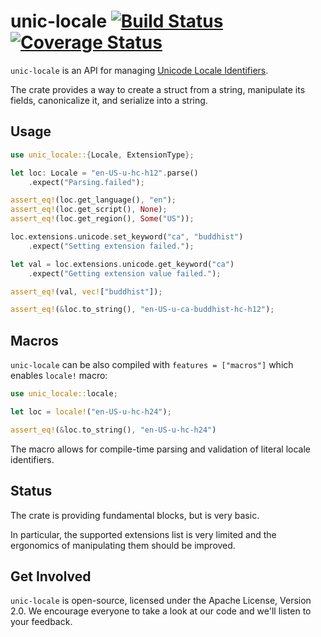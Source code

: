 # unic-locale [![Build Status](https://travis-ci.org/zbraniecki/unic-locale.svg?branch=master)](https://travis-ci.org/zbraniecki/unic-locale) [![Coverage Status](https://coveralls.io/repos/github/zbraniecki/unic-locale/badge.svg?branch=master)](https://coveralls.io/github/zbraniecki/unic-locale?branch=master)

`unic-locale` is an API for managing [Unicode Locale Identifiers](http://unicode.org/reports/tr35/#Unicode_locale_identifier).

The crate provides a way to create a struct from a string, manipulate its fields, canonicalize it, and serialize into a string.

Usage
-----

```rust
use unic_locale::{Locale, ExtensionType};

let loc: Locale = "en-US-u-hc-h12".parse()
    .expect("Parsing.failed");

assert_eq!(loc.get_language(), "en");
assert_eq!(loc.get_script(), None);
assert_eq!(loc.get_region(), Some("US"));

loc.extensions.unicode.set_keyword("ca", "buddhist")
    .expect("Setting extension failed.");

let val = loc.extensions.unicode.get_keyword("ca")
    .expect("Getting extension value failed.");

assert_eq!(val, vec!["buddhist"]);

assert_eq!(&loc.to_string(), "en-US-u-ca-buddhist-hc-h12");
```

Macros
------

`unic-locale` can be also compiled with `features = ["macros"]` which enables `locale!` macro:

```rust
use unic_locale::locale;

let loc = locale!("en-US-u-hc-h24");

assert_eq!(&loc.to_string(), "en-US-u-hc-h24")
```

The macro allows for compile-time parsing and validation of literal locale identifiers.


Status
------

The crate is providing fundamental blocks, but is very basic.

In particular, the supported extensions list is very limited and the ergonomics of manipulating them should be improved.

Get Involved
------------

`unic-locale` is open-source, licensed under the Apache License, Version 2.0.  We
encourage everyone to take a look at our code and we'll listen to your
feedback.
